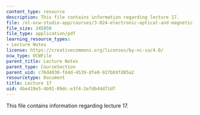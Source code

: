 ```yaml
---
content_type: resource
description: This file contains information regarding lecture 17.
file: /ol-ocw-studio-app/courses/3-024-electronic-optical-and-magnetic-properties-of-materials-spring-2013/4be419e54b9109dce3f42e7db44d71d7_MIT3_024S13_2012lec17.pdf
file_size: 345050
file_type: application/pdf
learning_resource_types:
- Lecture Notes
license: https://creativecommons.org/licenses/by-nc-sa/4.0/
ocw_type: OCWFile
parent_title: Lecture Notes
parent_type: CourseSection
parent_uid: c76d4030-fd4d-4539-dfe0-927bb9fd85a2
resourcetype: Document
title: Lecture 17
uid: 4be419e5-4b91-09dc-e3f4-2e7db44d71d7
---
```

This file contains information regarding lecture 17.